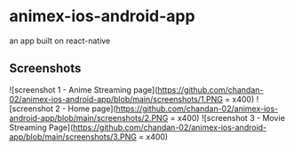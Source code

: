 # animex-ios-android-app
an app built on react-native 

## Screenshots

![screenshot 1 - Anime Streaming page](https://github.com/chandan-02/animex-ios-android-app/blob/main/screenshots/1.PNG = x400)
![screenshot 2 - Home page](https://github.com/chandan-02/animex-ios-android-app/blob/main/screenshots/2.PNG = x400)
![screenshot 3 - Movie Streaming Page](https://github.com/chandan-02/animex-ios-android-app/blob/main/screenshots/3.PNG = x400)